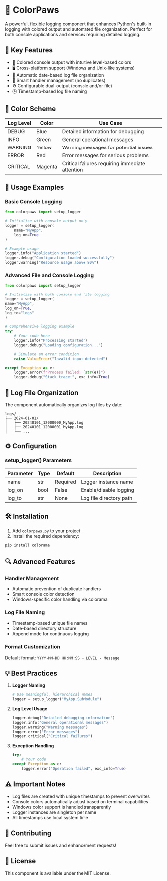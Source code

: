 # 🐾 ColorPaws

A powerful, flexible logging component that enhances Python's built-in logging with colored output and automated file organization. Perfect for both console applications and services requiring detailed logging.

## 🌟 Key Features

- 🎨 Colored console output with intuitive level-based colors
- 🖥️ Cross-platform support (Windows and Unix-like systems)
- 📁 Automatic date-based log file organization
- 🔄 Smart handler management (no duplicates)
- ⚙️ Configurable dual-output (console and/or file)
- 🕒 Timestamp-based log file naming

## 🎨 Color Scheme

| Log Level | Color    | Use Case |
|-----------|----------|----------|
| DEBUG     | Blue     | Detailed information for debugging |
| INFO      | Green    | General operational messages |
| WARNING   | Yellow   | Warning messages for potential issues |
| ERROR     | Red      | Error messages for serious problems |
| CRITICAL  | Magenta  | Critical failures requiring immediate attention |

## 📘 Usage Examples

### Basic Console Logging

```python
from colorpaws import setup_logger

# Initialize with console output only
logger = setup_logger(
    name="MyApp",
    log_on=True
)

# Example usage
logger.info("Application started")
logger.debug("Configuration loaded successfully")
logger.warning("Resource usage above 80%")
```

### Advanced File and Console Logging

```python
from colorpaws import setup_logger

# Initialize with both console and file logging
logger = setup_logger(
name="MyApp",
log_on=True,
log_to="logs"
)

# Comprehensive logging example
try:
    # Your code here
    logger.info("Processing started")
    logger.debug("Loading configuration...")

    # Simulate an error condition
    raise ValueError("Invalid input detected")

except Exception as e:
    logger.error(f"Process failed: {str(e)}")
    logger.debug("Stack trace:", exc_info=True)
```

## 📁 Log File Organization

The component automatically organizes log files by date:

```
logs/
├── 2024-01-01/
│   ├── 20240101_12000000_MyApp.log
│   ├── 20240101_12000001_MyApp.log
│   └── ...
```

## ⚙️ Configuration

### setup_logger() Parameters

| Parameter    | Type    | Default | Description |
|-------------|---------|---------|-------------|
| name        | str     | Required| Logger instance name |
| log_on      | bool    | False   | Enable/disable logging |
| log_to      | str     | None    | Log file directory path |

## 🛠️ Installation

1. Add `colorpaws.py` to your project
2. Install the required dependency:

```bash
pip install colorama
```

## 🔍 Advanced Features

### Handler Management
- Automatic prevention of duplicate handlers
- Smart console color detection
- Windows-specific color handling via colorama

### Log File Naming
- Timestamp-based unique file names
- Date-based directory structure
- Append mode for continuous logging

### Format Customization
Default format: `YYYY-MM-DD HH:MM:SS - LEVEL - Message`

## 💡 Best Practices

1. **Logger Naming**
   ```python
   # Use meaningful, hierarchical names
   logger = setup_logger("MyApp.SubModule")
   ```

2. **Log Level Usage**
   ```python
   logger.debug("Detailed debugging information")
   logger.info("General operational messages")
   logger.warning("Warning messages")
   logger.error("Error messages")
   logger.critical("Critical failures")
   ```

3. **Exception Handling**
   ```python
   try:
       # Your code
   except Exception as e:
       logger.error("Operation failed", exc_info=True)
   ```

## ⚠️ Important Notes

- Log files are created with unique timestamps to prevent overwrites
- Console colors automatically adjust based on terminal capabilities
- Windows color support is handled transparently
- Logger instances are singleton per name
- All timestamps use local system time

## 🤝 Contributing

Feel free to submit issues and enhancement requests!

## 📄 License

This component is available under the MIT License.
